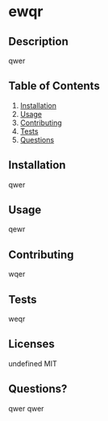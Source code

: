 
# ewqr

## Description
  
  qwer

## Table of Contents
  
1. [Installation](#installation)
2. [Usage](#usage)
3. [Contributing](#contributing)
4. [Tests](#tests) 
5. [Questions](#questions?)

<a name ='installation'></a> 
## Installation
  
  qwer

<a name ='usage'></a> 
## Usage
  
  qewr

<a name ='contributing'></a> 
## Contributing
  
  wqer

<a name ='tests'></a>  
## Tests
  
  weqr

<a name ='licenses'></a> 
## Licenses
  
  undefined
  MIT

<a name ='questions?'></a> 
## Questions?
  
  qwer
  qwer